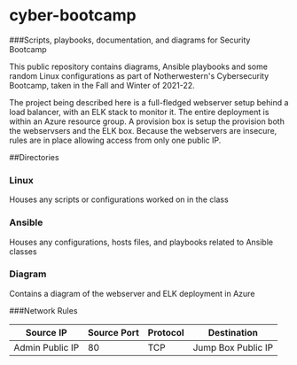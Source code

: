 # cyber-bootcamp
###Scripts, playbooks, documentation, and diagrams for Security Bootcamp

This public repository contains diagrams, Ansible playbooks and some random Linux configurations as part of Notherwestern's Cybersecurity Bootcamp, taken in the Fall and Winter of 2021-22.  

The project being described here is a full-fledged webserver setup behind a load balancer, with an ELK stack to monitor it.  The entire deployment is within an Azure resource group.  A provision box is setup the provision both the webservsers and the ELK box.  Because the webservers are insecure, rules are in place allowing access from only one public IP.

##Directories
### Linux
Houses any scripts or configurations worked on in the class

### Ansible
Houses any configurations, hosts files, and playbooks related to Ansible classes

### Diagram
Contains a diagram of the webserver and ELK deployment in Azure
 
###Network Rules

| Source IP	| Source Port	| Protocol	| Destination	|
|-----------|-------------|-----------|-------------|
| Admin Public IP	| 80	| TCP	| Jump Box Public IP|

